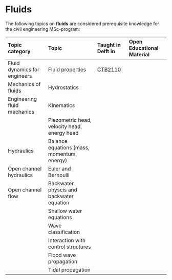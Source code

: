 # Fluids

The following topics on **fluids** are considered prerequisite knowledge for the civil engineering MSc-program:

|Topic category|Topic   |Taught in Delft in  | Open Educational Material |
|:------|:--------|:------------------|:---------------------------|
| Fluid dynamics for engineers      | Fluid properties    | [CTB2110](https://studiegids.tudelft.nl/a101_displayCourse.do?course_id=61993)   |
| Mechanics of fluids                     | Hydrostatics                                                                                                            |                                 |
| Engineering fluid mechanics                    | Kinematics                                                                                                            |                                 |
|                    | Piezometric head, velocity head, energy head                                                                                                           |                                 |
| Hydraulics                    | Balance equations (mass, momentum, energy)                                                                                                            |                                 |
| Open channel hydraulics                   | Euler and Bernoulli                                                                                                            |                                 |
| Open channel flow                   | Backwater physcis and backwater equation                                                                                                           |                                 |
|                    | Shallow water equations                                                                                                           |                                 |
|                    | Wave classification                                                                                                           |                                 |
|                    | Interaction with control structures                                                                                                           |                                 |
|                    | Flood wave propagation                                                                                                           |                                 |
|                    | Tidal propagation                                                                                                          |                                 |


